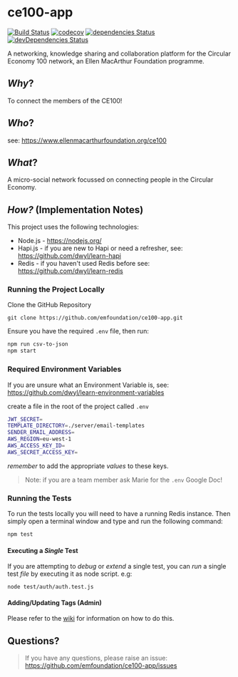 # ce100-app

[![Build Status](https://travis-ci.org/emfoundation/ce100-app.svg?branch=master)](https://travis-ci.org/emfoundation/ce100-app)
[![codecov](https://codecov.io/gh/emfoundation/ce100-app/branch/master/graph/badge.svg)](https://codecov.io/gh/emfoundation/ce100-app)
[![dependencies Status](https://david-dm.org/emfoundation/ce100-app/status.svg)](https://david-dm.org/emfoundation/ce100-app)
[![devDependencies Status](https://david-dm.org/emfoundation/ce100-app/dev-status.svg)](https://david-dm.org/emfoundation/ce100-app?type=dev)


A networking, knowledge sharing and collaboration platform for the Circular Economy 100 network, an Ellen MacArthur Foundation programme.

## _Why_?

To connect the members of the CE100!

## _Who_?

see: https://www.ellenmacarthurfoundation.org/ce100

## _What_?

A micro-social network focussed on connecting people in the Circular Economy.


## _How?_ (Implementation Notes)

This project uses the following technologies:

+ Node.js - https://nodejs.org/
+ Hapi.js - if you are new to Hapi or need a refresher, see: https://github.com/dwyl/learn-hapi
+ Redis - if you haven't used Redis before see: https://github.com/dwyl/learn-redis

### Running the Project Locally

Clone the GitHub Repository

```
git clone https://github.com/emfoundation/ce100-app.git
```
Ensure you have the required `.env` file, then run:

```sh
npm run csv-to-json
npm start
```


### Required Environment Variables

If you are unsure what an Environment Variable is, see: https://github.com/dwyl/learn-environment-variables

create a file in the root of the project called `.env`

```sh
JWT_SECRET=
TEMPLATE_DIRECTORY=./server/email-templates
SENDER_EMAIL_ADDRESS=
AWS_REGION=eu-west-1
AWS_ACCESS_KEY_ID=
AWS_SECRET_ACCESS_KEY=
```
_remember_ to add the appropriate _values_ to these keys.

> Note: if you are a team member ask Marie for the `.env` Google Doc!

### Running the Tests

To run the tests locally you will need to have a running Redis instance.
Then simply open a terminal window and type and run the following command:

```js
npm test
```

#### Executing a _Single_ Test

If you are attempting to _debug_ or _extend_ a single test,
you can _run_ a single test _file_ by executing it as node script. e.g:

```
node test/auth/auth.test.js
```

#### Adding/Updating Tags (Admin)

Please refer to the [wiki](https://github.com/emfoundation/ce100-app/wiki/Add-Update-Tags) for information on how to do this.

## Questions?

> If you have any questions, please raise an issue: https://github.com/emfoundation/ce100-app/issues
